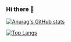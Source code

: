 ### Hi there 👋
<!-- Markdown -->

[![Anurag's GitHub stats](https://github-readme-stats.vercel.app/api?username=Terencehdl)](https://github.com/anuraghazra/github-readme-stats)


[![Top Langs](https://github-readme-stats.vercel.app/api/top-langs/?username=Terencehdl&layout=donut)](https://github.com/anuraghazra/github-readme-stats)
<!--
**Terencehdl/Terencehdl** is a ✨ _special_ ✨ repository because its `README.md` (this file) appears on your GitHub profile.

Here are some ideas to get you started:

- 🔭 I’m currently working on ...
- 🌱 I’m currently learning ...
- 👯 I’m looking to collaborate on ...
- 🤔 I’m looking for help with ...
- 💬 Ask me about ...
- 📫 How to reach me: ...
- 😄 Pronouns: ...
- ⚡ Fun fact: ...
-->
